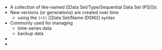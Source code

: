 - A collection of like-named [[Data Set/Type/Sequential Data Set (PS)]]s
- New versions (or generations) are created over time
	- using the `(+1)` [[Data Set/Name (DSN)]] syntax
- Commonly used for managing
	- time-series data
	- backup data
-
-